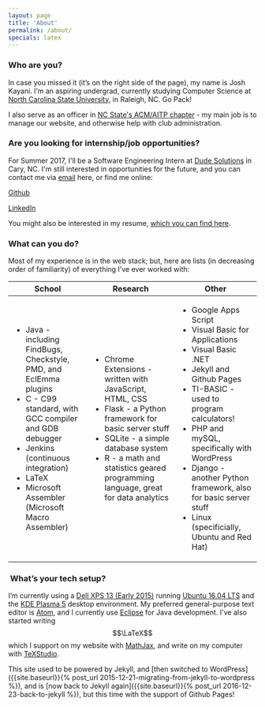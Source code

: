 ```yaml
---
layout: page
title: 'About'
permalink: /about/
specials: latex
---
```

### Who are you?

In case you missed it (it’s on the right side of the page), my name is Josh
Kayani. I’m an aspiring undergrad, currently studying Computer Science at
[North Carolina State University](http://csc.ncsu.edu), in Raleigh, NC. Go Pack!

I also serve as an officer in [NC State's ACM/AITP chapter](https://acm-ncsu.github.io/) -
my main job is to manage our website, and otherwise help with club
administration.

### Are you looking for internship/job opportunities?

For Summer 2017, I'll be a Software Engineering Intern at [Dude Solutions](https://www.dudesolutions.com) in Cary, NC. I'm still interested in opportunities for the future, and you can contact me via [email](mailto:josh@joshkayani.me) here, or find me online:

[Github](http://github.com/jkayani)

[LinkedIn](https://www.linkedin.com/in/joshua-kayani-18b30381)

You might also be interested in my resume, [which you can find here]({{site.baseurl}}/assets/other/Resume.pdf).

### What can you do?

Most of my experience is in the web stack; but, here are lists
(in decreasing order of familiarity) of everything I’ve ever worked with:


<table>
  <thead>
    <tr>
      <th>School</th>
      <th>Research</th>
      <th>Other</th>
    </tr>
  </thead>
  <tbody>
    <tr>
      <td>
        <ul>
          <li>Java - including FindBugs, Checkstyle, PMD, and EclEmma plugins</li>
          <li>C - C99 standard, with GCC compiler and GDB debugger</li>
          <li>Jenkins (continuous integration)</li>
          <li>LaTeX</li>
          <li>Microsoft Assembler (Microsoft Macro Assembler)</li>
        </ul>
      </td>
      <td>
        <ul>
          <li>Chrome Extensions - written with JavaScript, HTML, CSS</li>
          <li>Flask - a Python framework for basic server stuff</li>
          <li>SQLite - a simple database system</li>
          <li>R - a math and statistics geared programming language,
          great for data analytics</li>
        </ul>
      </td>
      <td>
        <ul>
          <li>Google Apps Script</li>
          <li>Visual Basic for Applications</li>
          <li>Visual Basic .NET</li>
          <li>Jekyll and Github Pages</li>
          <li>TI-BASIC - used to program calculators!</li>
          <li>PHP and mySQL, specifically with WordPress</li>
          <li>Django - another Python framework, also for basic server stuff</li>
          <li>Linux (specificially, Ubuntu and Red Hat)</li>
        </ul>
      </td>
    </tr>
  </tbody>
</table>

<!--
For school:

* Java - including FindBugs, Checkstyle, PMD, and EclEmma plugins
* C - C99 standard, with GCC compiler and GDB debugger
* Jenkins (continuous integration)


For research:

* Chrome Extensions - written with JavaScript, HTML, CSS
* Flask - a Python framework for basic server stuff
* SQLite - a simple database system
* R - a math and statistics geared programming language,
great for data analytics


Everything else:

* Google Apps Script
* Visual Basic for Applications
* Visual Basic .NET
* Jekyll and Github Pages
* TI-BASIC - used to program calculators!
* PHP and mySQL - they ~~run~~ *used to run* this very blog with WordPress!
* Django - another Python framework, also for basic server stuff
* Linux (specificially, Ubuntu and Red Hat)

-->

###  What’s your tech setup?

I’m currently using a [Dell XPS 13 (Early 2015)](https://wiki.archlinux.org/index.php/Dell_XPS_13_(2015)) running [Ubuntu 16.04 LTS](https://www.ubuntu.com/) and the [KDE Plasma 5](https://www.kde.org/) desktop environment. My preferred general-purpose text editor is [Atom](https://atom.io/), and I currently use [Eclipse](https://eclipse.org/)
for Java development. I've also started writing $$\LaTeX$$ which I support
on my website with [MathJax](https://www.mathjax.org/), and write on my computer with [TeXStudio](http://www.texstudio.org/).

This site used to be powered by Jekyll, and [then switched to WordPress]({{site.baseurl}}{% post_url 2015-12-21-migrating-from-jekyll-to-wordpress %}),
and is [now back to Jekyll again]({{site.baseurl}}{% post_url 2016-12-23-back-to-jekyll %}), but this time with the support of Github Pages!

 
